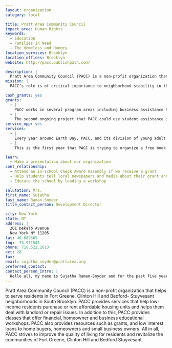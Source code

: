 ```yaml
---
layout: organization
category: local

title: Pratt Area Community Council
impact_area: Human Rights
keywords: 
  - Education
  - Families in Need
  - The Homeless and Hungry
location_services: Brooklyn
location_offices: Brooklyn
website: http://pacc.publishpath.com/

description: |
  Pratt Area Community Council (PACC) is a non-profit organization that helps to serve residents in Fort Greene, Clinton Hill and Bedford- Stuyvesant neighborhoods in South Brooklyn.  PACC provides services that help low-income residents purchase or rent affordable housing units and helps them deal with landlord or repair issues.  In addition to this, PACC provides classes that offer financial, homeowner and business educational workshops.  PACC also provides resources such as grants, and low interest loans to home buyers, homeowners and small business owners.  All in all, PACC strives to improve the quality of living for residents and revitalize the communities of Fort Greene, Clinton Hill and Bedford Stuyvesant.
mission: |
  PACC’s role is of critical importance to neighborhood stability in the face of shrinking housing subsidies, tenant displacement, overcrowding, building neglect, and rising home prices.  PACC’s community organizers encourage and mobilize local residents to improve their surroundings and confront broader concerns such as environmental hazards, code enforcement and rent regulation.  Through our tenant counseling and support services, we address day-to-day problems, while also helping residents address issues that affect their lives

cash_grants: yes
grants: 
  - |
    PACC works in several program areas including business assistance to small businesses on Fulton Street in Brooklyn, social services, assistance for first time home buyers and developing affordable housing.  In particular, PACC would appreciate student funding for our tenant counseling sessions geared towards preventing eviction or getting repairs.   A $150 grant will help fund a counseling session, provide referrals to legal resources and support in dealing with city agencies and landlords.
  - |
    The second ongoing project that PACC could use student assistance in is providing technical assistance to small merchants and businesses. A donation of $150 would provide merchants with business retention and attraction strategies.
service_opp: yes
services: 
  - |
    Every year around Earth Day, PACC, and its division of young adult members, Young Friends of PACC (YFOP), get together to plant trees, plants and flowers around some of PACCs properties.  This would be a wonderful opportunity for students to not only help PACC maintain the appearance of their properties but it will also help the environment as well. This year we held one tree planting day but we are interested in holding at least two next year in 2011.
  - |
    This is the first year that PACC is trying to organize a free book drive for the children of residents of PACC properties.  The goal is to have this book drive take place in the end of August 2010 or early September 2010.  The purpose of this book drive is not only to encourage children to read more but also to prepare them for the upcoming school year.

learn: 
  - Make a presentation about our organization
cont_relationship: 
  - Attend an in-school Check Award Assembly if we receive a grant
  - Help students tell local newspapers and media about their grant and/or project with us
  - Educate the school by leading a workshop

salutation: Mrs.
first_name: Sujatha
last_name: Raman-Snyder
title_contact_person: Development Director

city: New York
state: NY
address: |
  201 Dekalb Avenue  
  New York NY 11205
lat: 40.689565
lng: -73.971541
phone: 718.522.2613
ext: 28
fax: 
email: sujatha_snyder@prattarea.org
preferred_contact: 
contact_person_intro: |
  Hello all, my name is Sujatha Raman-Snyder and for the past five years, I have been working at PACC as their Director of Development.  My role, at PACC, is to help produce and secure opportunities with other companies; organizations and businesses to help fund PACC and its developmental projects.  In addition to reaching out to other businesses, I also manage PACCs individual donor and internet fundraising efforts.
---
```

Pratt Area Community Council (PACC) is a non-profit organization that helps to serve residents in Fort Greene, Clinton Hill and Bedford- Stuyvesant neighborhoods in South Brooklyn.  PACC provides services that help low-income residents purchase or rent affordable housing units and helps them deal with landlord or repair issues.  In addition to this, PACC provides classes that offer financial, homeowner and business educational workshops.  PACC also provides resources such as grants, and low interest loans to home buyers, homeowners and small business owners.  All in all, PACC strives to improve the quality of living for residents and revitalize the communities of Fort Greene, Clinton Hill and Bedford Stuyvesant.